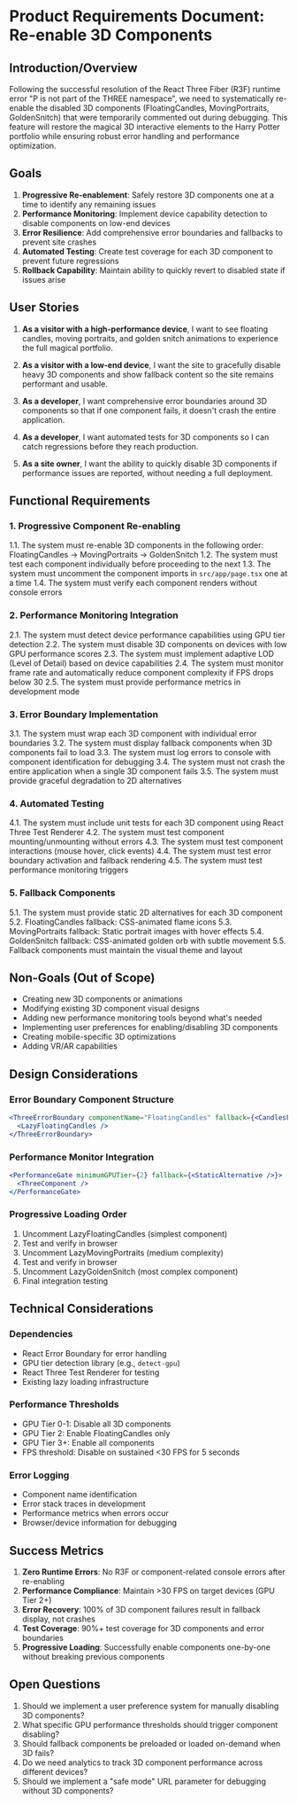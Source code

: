 # Product Requirements Document: Re-enable 3D Components

## Introduction/Overview

Following the successful resolution of the React Three Fiber (R3F) runtime error "P is not part of the THREE namespace", we need to systematically re-enable the disabled 3D components (FloatingCandles, MovingPortraits, GoldenSnitch) that were temporarily commented out during debugging. This feature will restore the magical 3D interactive elements to the Harry Potter portfolio while ensuring robust error handling and performance optimization.

## Goals

1. **Progressive Re-enablement**: Safely restore 3D components one at a time to identify any remaining issues
2. **Performance Monitoring**: Implement device capability detection to disable components on low-end devices
3. **Error Resilience**: Add comprehensive error boundaries and fallbacks to prevent site crashes
4. **Automated Testing**: Create test coverage for each 3D component to prevent future regressions
5. **Rollback Capability**: Maintain ability to quickly revert to disabled state if issues arise

## User Stories

1. **As a visitor with a high-performance device**, I want to see floating candles, moving portraits, and golden snitch animations to experience the full magical portfolio.

2. **As a visitor with a low-end device**, I want the site to gracefully disable heavy 3D components and show fallback content so the site remains performant and usable.

3. **As a developer**, I want comprehensive error boundaries around 3D components so that if one component fails, it doesn't crash the entire application.

4. **As a developer**, I want automated tests for 3D components so I can catch regressions before they reach production.

5. **As a site owner**, I want the ability to quickly disable 3D components if performance issues are reported, without needing a full deployment.

## Functional Requirements

### 1. Progressive Component Re-enabling
1.1. The system must re-enable 3D components in the following order: FloatingCandles → MovingPortraits → GoldenSnitch
1.2. The system must test each component individually before proceeding to the next
1.3. The system must uncomment the component imports in `src/app/page.tsx` one at a time
1.4. The system must verify each component renders without console errors

### 2. Performance Monitoring Integration
2.1. The system must detect device performance capabilities using GPU tier detection
2.2. The system must disable 3D components on devices with low GPU performance scores
2.3. The system must implement adaptive LOD (Level of Detail) based on device capabilities
2.4. The system must monitor frame rate and automatically reduce component complexity if FPS drops below 30
2.5. The system must provide performance metrics in development mode

### 3. Error Boundary Implementation
3.1. The system must wrap each 3D component with individual error boundaries
3.2. The system must display fallback components when 3D components fail to load
3.3. The system must log errors to console with component identification for debugging
3.4. The system must not crash the entire application when a single 3D component fails
3.5. The system must provide graceful degradation to 2D alternatives

### 4. Automated Testing
4.1. The system must include unit tests for each 3D component using React Three Test Renderer
4.2. The system must test component mounting/unmounting without errors
4.3. The system must test component interactions (mouse hover, click events)
4.4. The system must test error boundary activation and fallback rendering
4.5. The system must test performance monitoring triggers

### 5. Fallback Components
5.1. The system must provide static 2D alternatives for each 3D component
5.2. FloatingCandles fallback: CSS-animated flame icons
5.3. MovingPortraits fallback: Static portrait images with hover effects
5.4. GoldenSnitch fallback: CSS-animated golden orb with subtle movement
5.5. Fallback components must maintain the visual theme and layout

## Non-Goals (Out of Scope)

- Creating new 3D components or animations
- Modifying existing 3D component visual designs
- Adding new performance monitoring tools beyond what's needed
- Implementing user preferences for enabling/disabling 3D components
- Creating mobile-specific 3D optimizations
- Adding VR/AR capabilities

## Design Considerations

### Error Boundary Component Structure
```jsx
<ThreeErrorBoundary componentName="FloatingCandles" fallback={<CandlesFallback />}>
  <LazyFloatingCandles />
</ThreeErrorBoundary>
```

### Performance Monitor Integration
```jsx
<PerformanceGate minimumGPUTier={2} fallback={<StaticAlternative />}>
  <ThreeComponent />
</PerformanceGate>
```

### Progressive Loading Order
1. Uncomment LazyFloatingCandles (simplest component)
2. Test and verify in browser
3. Uncomment LazyMovingPortraits (medium complexity)
4. Test and verify in browser  
5. Uncomment LazyGoldenSnitch (most complex component)
6. Final integration testing

## Technical Considerations

### Dependencies
- React Error Boundary for error handling
- GPU tier detection library (e.g., `detect-gpu`)
- React Three Test Renderer for testing
- Existing lazy loading infrastructure

### Performance Thresholds
- GPU Tier 0-1: Disable all 3D components
- GPU Tier 2: Enable FloatingCandles only
- GPU Tier 3+: Enable all components
- FPS threshold: Disable on sustained <30 FPS for 5 seconds

### Error Logging
- Component name identification
- Error stack traces in development
- Performance metrics when errors occur
- Browser/device information for debugging

## Success Metrics

1. **Zero Runtime Errors**: No R3F or component-related console errors after re-enabling
2. **Performance Compliance**: Maintain >30 FPS on target devices (GPU Tier 2+)
3. **Error Recovery**: 100% of 3D component failures result in fallback display, not crashes
4. **Test Coverage**: 90%+ test coverage for 3D components and error boundaries
5. **Progressive Loading**: Successfully enable components one-by-one without breaking previous components

## Open Questions

1. Should we implement a user preference system for manually disabling 3D components?
2. What specific GPU performance thresholds should trigger component disabling?
3. Should fallback components be preloaded or loaded on-demand when 3D fails?
4. Do we need analytics to track 3D component performance across different devices?
5. Should we implement a "safe mode" URL parameter for debugging without 3D components?
